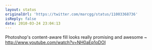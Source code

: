 ```yaml
---
layout: status
originalUrl: 'https://twitter.com/marcgg/status/11003368736'
isReply: false
date: 2010-03-24 23:04:13
---
```


Photoshop's content-aware fill looks really promising and awesome ~ http://www.youtube.com/watch?v=NH0aEp1oDOI
